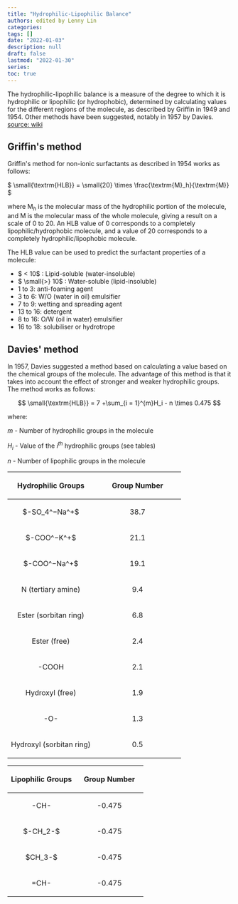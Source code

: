 ```yaml
---
title: "Hydrophilic-Lipophilic Balance" 
authors: edited by Lenny Lin
categories: 
tags: []
date: "2022-01-03"
description: null
draft: false
lastmod: "2022-01-30"
series: 
toc: true
---
```



The hydrophilic-lipophilic balance is a measure of the degree to which it is hydrophilic or lipophilic (or hydrophobic), determined by calculating values for the different regions of the molecule, as described by Griffin in 1949 and 1954. Other methods have been suggested, notably in 1957 by Davies. [source: wiki](https://en.wikipedia.org/wiki/Hydrophilic-lipophilic_balance)

<!--more-->

## Griffin's method

Griffin's method for non-ionic surfactants as described in 1954 works as follows: 

$
\small{\textrm{HLB}} = \small{20} \times \frac{\textrm{M}_h}{\textrm{M}}
$

where $\textrm{M}_h$ is the molecular mass of the hydrophilic portion of the molecule, and M is the molecular mass of the whole molecule, giving a result on a scale of 0 to 20. An HLB value of 0 corresponds to a completely lipophilic/hydrophobic molecule, and a value of 20 corresponds to a completely hydrophilic/lipophobic molecule.

The HLB value can be used to predict the surfactant properties of a molecule:

* $ < 10$ : Lipid-soluble (water-insoluble)
* $ \small{>} 10$ : Water-soluble (lipid-insoluble)  
* 1 to 3: anti-foaming agent  
* 3 to 6: W/O (water in oil) emulsifier  
* 7 to 9: wetting and spreading agent  
* 13 to 16: detergent  
* 8 to 16: O/W (oil in water) emulsifier  
* 16 to 18: solubiliser or hydrotrope  


## Davies' method

In 1957, Davies suggested a method based on calculating a value based on the chemical groups of the molecule. The advantage of this method is that it takes into account the effect of stronger and weaker hydrophilic groups. The method works as follows:  

$$
\small{\textrm{HLB}} = 7 +\sum_{i = 1}^{m}H_i - n \times 0.475
$$

where:

${\displaystyle m}$ - Number of hydrophilic groups in the molecule

${\displaystyle H_{i}}$ - Value of the ${\displaystyle i}^{th}$ hydrophilic groups (see tables)

${\displaystyle n}$ - Number of lipophilic groups in the molecule 

<table style="width:100%;">
<colgroup><col style="width: 50%" /><col style="width: 50%" />
</colgroup>
<thead>
  <tr style="text-align: center; vertical-align: middle;" class="header">
    <th><p>Hydrophilic Groups</p></th>
    <th><p>Group Number</p></th>
  </tr>
</thead>
<tbody style="text-align: center; vertical-align: middle;">
  <tr class="odd">
    <td><p>$-SO_4^−Na^+$
    </p></td>
    <td><p>38.7
    </p></td>
  </tr>
  <tr class="even">
    <td><p>$-COO^−K^+$
    </p></td>
    <td><p> 21.1
    </p></td>
  </tr>
  <tr class="odd">
    <td><p>$-COO^−Na^+$
    </p></td>
    <td><p>19.1
    </p></td>
  </tr>
  <tr class="even">
    <td><p>N (tertiary amine)
    </p></td>
    <td><p> 9.4
    </p></td>
  </tr>
  <tr class="odd">
    <td><p>Ester (sorbitan ring)
    </p></td>
    <td><p>6.8
    </p></td>
  </tr>
  <tr class="even">
    <td><p>Ester (free)
    </p></td>
    <td><p> 2.4
    </p></td>
  </tr>
  <tr class="odd">
    <td><p>-COOH
    </p></td>
    <td><p>2.1
    </p></td>
  </tr>
  <tr class="even">
    <td><p>Hydroxyl (free)
    </p></td>
    <td><p> 1.9
    </p></td>
  </tr>
  <tr class="odd">
    <td><p>-O-
    </p></td>
    <td><p>1.3
    </p></td>
  </tr>
  <tr class="even">
    <td><p>Hydroxyl (sorbitan ring)
    </p></td>
    <td><p> 0.5
    </p></td>
  </tr>  
  </tbody>
</table>


<table style="width:100%;">
<colgroup><col style="width: 50%" /><col style="width: 50%" />
</colgroup>
<thead>
  <tr style="text-align: center; vertical-align: middle;" class="header">
    <th><p>Lipophilic  Groups</p></th>
    <th><p>Group Number</p></th>
  </tr>
</thead>
<tbody style="text-align: center; vertical-align: middle;">
  <tr class="odd">
    <td><p>-CH-
    </p></td>
    <td><p> -0.475
    </p></td>
  </tr>
  <tr class="even">
    <td><p>$-CH_2-$
    </p></td>
    <td><p> -0.475
    </p></td>
  </tr>
  <tr class="odd">
    <td><p> $CH_3-$
    </p></td>
    <td><p> -0.475
    </p></td>
  </tr>
  <tr class="even">
    <td><p> =CH-
    </p></td>
    <td><p> -0.475
    </p></td>
  </tr>  
  </tbody>
</table>